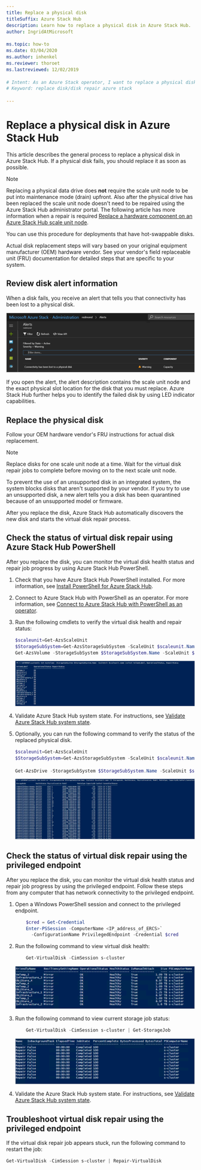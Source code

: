 ```yaml
---
title: Replace a physical disk
titleSuffix: Azure Stack Hub
description: Learn how to replace a physical disk in Azure Stack Hub.
author: IngridAtMicrosoft

ms.topic: how-to
ms.date: 03/04/2020
ms.author: inhenkel
ms.reviewer: thoroet
ms.lastreviewed: 12/02/2019

# Intent: As an Azure Stack operator, I want to replace a physical disk in Azure Stack.
# Keyword: replace disk/disk repair azure stack

---
```



# Replace a physical disk in Azure Stack Hub

This article describes the general process to replace a physical disk in Azure Stack Hub. If a physical disk fails, you should replace it as soon as possible.

> [!Note]  
> Replacing a physical data drive does **not** require the scale unit node to be put into maintenance mode  (drain) upfront. Also after the physical drive has been replaced the scale unit node doesn't need to be repaired using the Azure Stack Hub administrator portal. The following article has more information when a repair is required [Replace a hardware component on an Azure Stack Hub scale unit node](azure-stack-replace-component.md).

You can use this procedure for deployments that have hot-swappable disks.

Actual disk replacement steps will vary based on your original equipment manufacturer (OEM) hardware vendor. See your vendor's field replaceable unit (FRU) documentation for detailed steps that are specific to your system.

## Review disk alert information
When a disk fails, you receive an alert that tells you that connectivity has been lost to a physical disk.

![Alert showing connectivity lost to physical disk in Azure Stack Hub administration](media/azure-stack-replace-disk/DiskAlert.png)

If you open the alert, the alert description contains the scale unit node and the exact physical slot location for the disk that you must replace. Azure Stack Hub further helps you to identify the failed disk by using LED indicator capabilities.

## Replace the physical disk

Follow your OEM hardware vendor's FRU instructions for actual disk replacement.

> [!note]
> Replace disks for one scale unit node at a time. Wait for the virtual disk repair jobs to complete before moving on to the next scale unit node.

To prevent the use of an unsupported disk in an integrated system, the system blocks disks that aren't supported by your vendor. If you try to use an unsupported disk, a new alert tells you a disk has been quarantined because of an unsupported model or firmware.

After you replace the disk, Azure Stack Hub automatically discovers the new disk and starts the virtual disk repair process.

## Check the status of virtual disk repair using Azure Stack Hub PowerShell

After you replace the disk, you can monitor the virtual disk health status and repair job progress by using Azure Stack Hub PowerShell.

1. Check that you have Azure Stack Hub PowerShell installed. For more information, see [Install PowerShell for Azure Stack Hub](azure-stack-powershell-install.md).
2. Connect to Azure Stack Hub with PowerShell as an operator. For more information, see [Connect to Azure Stack Hub with PowerShell as an operator](azure-stack-powershell-configure-admin.md).
3. Run the following cmdlets to verify the virtual disk health and repair status:

    ```powershell  
    $scaleunit=Get-AzsScaleUnit
    $StorageSubSystem=Get-AzsStorageSubSystem -ScaleUnit $scaleunit.Name
    Get-AzsVolume -StorageSubSystem $StorageSubSystem.Name -ScaleUnit $scaleunit.name | Select-Object VolumeLabel, OperationalStatus, RepairStatus
    ```

    ![Azure Stack Hub volumes health in Powershell](media/azure-stack-replace-disk/get-azure-stack-volumes-health.png)

4. Validate Azure Stack Hub system state. For instructions, see [Validate Azure Stack Hub system state](azure-stack-diagnostic-test.md).
5. Optionally, you can run the following command to verify the status of the replaced physical disk.

    ```powershell  
    $scaleunit=Get-AzsScaleUnit
    $StorageSubSystem=Get-AzsStorageSubSystem -ScaleUnit $scaleunit.Name

    Get-AzsDrive -StorageSubSystem $StorageSubSystem.Name -ScaleUnit $scaleunit.name | Sort-Object StorageNode,MediaType,PhysicalLocation | Format-Table Storagenode, Healthstatus, PhysicalLocation, Model, MediaType,  CapacityGB, CanPool, CannotPoolReason
    ```

    ![Replaced physical disks in Azure Stack Hub with Powershell](media/azure-stack-replace-disk/check-replaced-physical-disks-azure-stack.png)

## Check the status of virtual disk repair using the privileged endpoint

After you replace the disk, you can monitor the virtual disk health status and repair job progress by using the privileged endpoint. Follow these steps from any computer that has network connectivity to the privileged endpoint.

1. Open a Windows PowerShell session and connect to the privileged endpoint.

    ```powershell
        $cred = Get-Credential
        Enter-PSSession -ComputerName <IP_address_of_ERCS>`
          -ConfigurationName PrivilegedEndpoint -Credential $cred
    ```
  
2. Run the following command to view virtual disk health:

    ```powershell
        Get-VirtualDisk -CimSession s-cluster
    ```

   ![Powershell output of Get-VirtualDisk command](media/azure-stack-replace-disk/GetVirtualDiskOutput.png)

3. Run the following command to view current storage job status:

    ```powershell
        Get-VirtualDisk -CimSession s-cluster | Get-StorageJob
    ```

    ![Powershell output of Get-StorageJob command](media/azure-stack-replace-disk/GetStorageJobOutput.png)

4. Validate the Azure Stack Hub system state. For instructions, see [Validate Azure Stack Hub system state](azure-stack-diagnostic-test.md).

## Troubleshoot virtual disk repair using the privileged endpoint

If the virtual disk repair job appears stuck, run the following command to restart the job:

```powershell
Get-VirtualDisk -CimSession s-cluster | Repair-VirtualDisk
```
